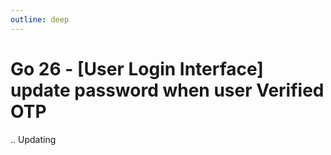 ```yaml
---
outline: deep
---
```


# Go 26 - [User Login Interface] update password when user Verified OTP
.. Updating
